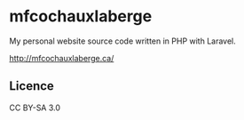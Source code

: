 mfcochauxlaberge
================

My personal website source code written in PHP with Laravel.

http://mfcochauxlaberge.ca/

## Licence

CC BY-SA 3.0
